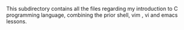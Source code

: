 This subdirectory contains all the files regarding my introduction to C programming language, combining the prior shell, vim , vi and emacs lessons.
